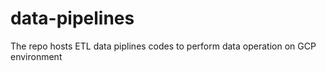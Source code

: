 # data-pipelines
The repo hosts ETL data piplines codes to perform data operation on GCP environment
